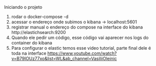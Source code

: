 Iniciando o projeto
1. rodar o docker-compose -d
2. acessar o endereço onde subimos o kibana -> localhost:5601
3. registrar manual o endereço do compose na interface do kibana http://elastichsearch:9200
4. Quando ele pedir um código, esse código vai aparecer nos logs do container do kibana
5. Para configurar o elastic temos esse video tutorial, parte final dele é toda na interface https://www.youtube.com/watch?v=B79IOUz77xo&list=WL&ab_channel=VasiliiOleinic

